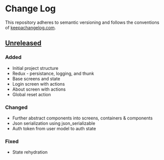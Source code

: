 # Change Log
This repository adheres to semantic versioning and follows the conventions of [keepachangelog.com](http://keepachangelog.com).

## [Unreleased]
### Added
- Initial project structure
- Redux - persistance, logging, and thunk
- Base screens and state
- Login screen with actions
- About screen with actions
- Global reset action

### Changed
- Further abstract components into screens, containers & components
- Json serialization using json_serializable
- Auth token from user model to auth state

### Fixed
- State rehydration

[Unreleased]: https://bitbucket.org/####